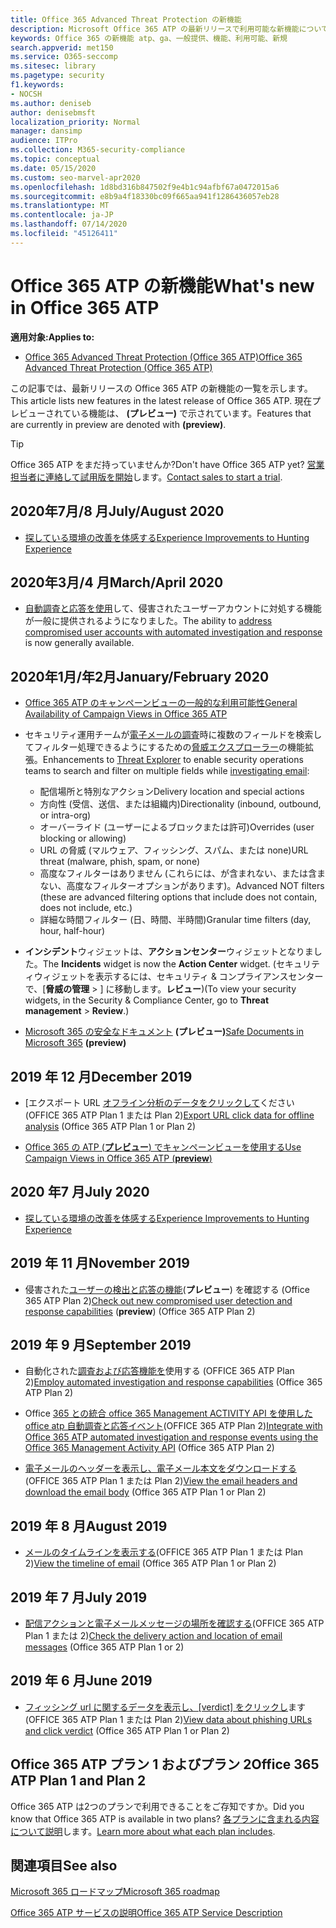 ```yaml
---
title: Office 365 Advanced Threat Protection の新機能
description: Microsoft Office 365 ATP の最新リリースで利用可能な新機能について説明します。
keywords: Office 365 の新機能 atp、ga、一般提供、機能、利用可能、新規
search.appverid: met150
ms.service: O365-seccomp
ms.sitesec: library
ms.pagetype: security
f1.keywords:
- NOCSH
ms.author: deniseb
author: denisebmsft
localization_priority: Normal
manager: dansimp
audience: ITPro
ms.collection: M365-security-compliance
ms.topic: conceptual
ms.date: 05/15/2020
ms.custom: seo-marvel-apr2020
ms.openlocfilehash: 1d8bd316b847502f9e4b1c94afbf67a0472015a6
ms.sourcegitcommit: e8b9a4f18330bc09f665aa941f1286436057eb28
ms.translationtype: MT
ms.contentlocale: ja-JP
ms.lasthandoff: 07/14/2020
ms.locfileid: "45126411"
---
```

# <a name="whats-new-in-office-365-atp"></a><span data-ttu-id="bf27d-104">Office 365 ATP の新機能</span><span class="sxs-lookup"><span data-stu-id="bf27d-104">What's new in Office 365 ATP</span></span>

<span data-ttu-id="bf27d-105">**適用対象:**</span><span class="sxs-lookup"><span data-stu-id="bf27d-105">**Applies to:**</span></span>

- [<span data-ttu-id="bf27d-106">Office 365 Advanced Threat Protection (Office 365 ATP)</span><span class="sxs-lookup"><span data-stu-id="bf27d-106">Office 365 Advanced Threat Protection (Office 365 ATP)</span></span>](office-365-atp.md)

<span data-ttu-id="bf27d-107">この記事では、最新リリースの Office 365 ATP の新機能の一覧を示します。</span><span class="sxs-lookup"><span data-stu-id="bf27d-107">This article lists new features in the latest release of Office 365 ATP.</span></span> <span data-ttu-id="bf27d-108">現在プレビューされている機能は、 **(プレビュー)** で示されています。</span><span class="sxs-lookup"><span data-stu-id="bf27d-108">Features that are currently in preview are denoted with **(preview)**.</span></span>

> [!TIP]
> <span data-ttu-id="bf27d-109">Office 365 ATP をまだ持っていませんか?</span><span class="sxs-lookup"><span data-stu-id="bf27d-109">Don't have Office 365 ATP yet?</span></span> <span data-ttu-id="bf27d-110">[営業担当者に連絡して試用版を開始](https://go.microsoft.com/fwlink/p/?LinkId=518644)します。</span><span class="sxs-lookup"><span data-stu-id="bf27d-110">[Contact sales to start a trial](https://go.microsoft.com/fwlink/p/?LinkId=518644).</span></span>

## <a name="julyaugust-2020"></a><span data-ttu-id="bf27d-111">2020年7月/8 月</span><span class="sxs-lookup"><span data-stu-id="bf27d-111">July/August 2020</span></span> 

- [<span data-ttu-id="bf27d-112">探している環境の改善を体感する</span><span class="sxs-lookup"><span data-stu-id="bf27d-112">Experience Improvements to Hunting Experience</span></span>](threat-explorer.md#experience-improvements-to-threat-explorer-and-real-time-detections)

## <a name="marchapril-2020"></a><span data-ttu-id="bf27d-113">2020年3月/4 月</span><span class="sxs-lookup"><span data-stu-id="bf27d-113">March/April 2020</span></span>

- <span data-ttu-id="bf27d-114">[自動調査と応答を使用](https://docs.microsoft.com/microsoft-365/security/office-365-security/address-compromised-users-quickly?view=o365-worldwide)して、侵害されたユーザーアカウントに対処する機能が一般に提供されるようになりました。</span><span class="sxs-lookup"><span data-stu-id="bf27d-114">The ability to [address compromised user accounts with automated investigation and response](https://docs.microsoft.com/microsoft-365/security/office-365-security/address-compromised-users-quickly?view=o365-worldwide) is now generally available.</span></span>

## <a name="januaryfebruary-2020"></a><span data-ttu-id="bf27d-115">2020年1月/年2月</span><span class="sxs-lookup"><span data-stu-id="bf27d-115">January/February 2020</span></span>

- [<span data-ttu-id="bf27d-116">Office 365 ATP のキャンペーンビューの一般的な利用可能性</span><span class="sxs-lookup"><span data-stu-id="bf27d-116">General Availability of Campaign Views in Office 365 ATP</span></span>](campaigns.md)
- <span data-ttu-id="bf27d-117">セキュリティ運用チームが[電子メールの調査](investigate-malicious-email-that-was-delivered.md)時に複数のフィールドを検索してフィルター処理できるようにするための[脅威エクスプローラー](threat-explorer.md)の機能拡張。</span><span class="sxs-lookup"><span data-stu-id="bf27d-117">Enhancements to [Threat Explorer](threat-explorer.md) to enable security operations teams to search and filter on multiple fields while [investigating email](investigate-malicious-email-that-was-delivered.md):</span></span>
    - <span data-ttu-id="bf27d-118">配信場所と特別なアクション</span><span class="sxs-lookup"><span data-stu-id="bf27d-118">Delivery location and special actions</span></span>
    - <span data-ttu-id="bf27d-119">方向性 (受信、送信、または組織内)</span><span class="sxs-lookup"><span data-stu-id="bf27d-119">Directionality (inbound, outbound, or intra-org)</span></span>
    - <span data-ttu-id="bf27d-120">オーバーライド (ユーザーによるブロックまたは許可)</span><span class="sxs-lookup"><span data-stu-id="bf27d-120">Overrides (user blocking or allowing)</span></span>
    - <span data-ttu-id="bf27d-121">URL の脅威 (マルウェア、フィッシング、スパム、または none)</span><span class="sxs-lookup"><span data-stu-id="bf27d-121">URL threat (malware, phish, spam, or none)</span></span>
    - <span data-ttu-id="bf27d-122">高度なフィルターはありません (これらには、が含まれない、または含まない、高度なフィルターオプションがあります)。</span><span class="sxs-lookup"><span data-stu-id="bf27d-122">Advanced NOT filters (these are advanced filtering options that include does not contain, does not include, etc.)</span></span>
    - <span data-ttu-id="bf27d-123">詳細な時間フィルター (日、時間、半時間)</span><span class="sxs-lookup"><span data-stu-id="bf27d-123">Granular time filters (day, hour, half-hour)</span></span> 

- <span data-ttu-id="bf27d-124">**インシデント**ウィジェットは、**アクションセンター**ウィジェットとなりました。</span><span class="sxs-lookup"><span data-stu-id="bf27d-124">The **Incidents** widget is now the **Action Center** widget.</span></span> <span data-ttu-id="bf27d-125">(セキュリティウィジェットを表示するには、セキュリティ & コンプライアンスセンターで、[**脅威の管理**  >  ] に移動します。**レビュー**)</span><span class="sxs-lookup"><span data-stu-id="bf27d-125">(To view your security widgets, in the Security & Compliance Center, go to **Threat management** > **Review**.)</span></span>

- <span data-ttu-id="bf27d-126">[Microsoft 365 の安全なドキュメント](https://docs.microsoft.com/microsoft-365/security/office-365-security/safe-docs) **(プレビュー)**</span><span class="sxs-lookup"><span data-stu-id="bf27d-126">[Safe Documents in Microsoft 365](https://docs.microsoft.com/microsoft-365/security/office-365-security/safe-docs) **(preview)**</span></span>

## <a name="december-2019"></a><span data-ttu-id="bf27d-127">2019 年 12 月</span><span class="sxs-lookup"><span data-stu-id="bf27d-127">December 2019</span></span>

- <span data-ttu-id="bf27d-128">[エクスポート URL [オフライン分析のデータをクリックして](threat-explorer.md#new-features-in-threat-explorer-and-real-time-detections)ください (OFFICE 365 ATP Plan 1 または Plan 2)</span><span class="sxs-lookup"><span data-stu-id="bf27d-128">[Export URL click data for offline analysis](threat-explorer.md#new-features-in-threat-explorer-and-real-time-detections) (Office 365 ATP Plan 1 or Plan 2)</span></span>

- [<span data-ttu-id="bf27d-129">Office 365 の ATP (**プレビュー**) でキャンペーンビューを使用する</span><span class="sxs-lookup"><span data-stu-id="bf27d-129">Use Campaign Views in Office 365 ATP (**preview**)</span></span>](campaigns.md)

## <a name="july-2020"></a><span data-ttu-id="bf27d-130">2020 年7 月</span><span class="sxs-lookup"><span data-stu-id="bf27d-130">July 2020</span></span> 
 
- [<span data-ttu-id="bf27d-131">探している環境の改善を体感する</span><span class="sxs-lookup"><span data-stu-id="bf27d-131">Experience Improvements to Hunting Experience</span></span>](threat-explorer.md#experience-improvements-to-threat-explorer-and-real-time-detections)


## <a name="november-2019"></a><span data-ttu-id="bf27d-132">2019 年 11 月</span><span class="sxs-lookup"><span data-stu-id="bf27d-132">November 2019</span></span>

- <span data-ttu-id="bf27d-133">侵害された[ユーザーの検出と応答の機能](address-compromised-users-quickly.md)(**プレビュー**) を確認する (Office 365 ATP Plan 2)</span><span class="sxs-lookup"><span data-stu-id="bf27d-133">[Check out new compromised user detection and response capabilities](address-compromised-users-quickly.md) (**preview**) (Office 365 ATP Plan 2)</span></span>

## <a name="september-2019"></a><span data-ttu-id="bf27d-134">2019 年 9 月</span><span class="sxs-lookup"><span data-stu-id="bf27d-134">September 2019</span></span>

- <span data-ttu-id="bf27d-135">自動化された[調査および応答機能を](automated-investigation-response-office.md)使用する (OFFICE 365 ATP Plan 2)</span><span class="sxs-lookup"><span data-stu-id="bf27d-135">[Employ automated investigation and response capabilities](automated-investigation-response-office.md) (Office 365 ATP Plan 2)</span></span>

- <span data-ttu-id="bf27d-136">Office [365 との統合 office 365 Management ACTIVITY API を使用した office atp 自動調査と応答イベント](https://docs.microsoft.com/office/office-365-management-api/office-365-management-activity-api-schema#office-365-advanced-threat-protection-and-threat-investigation-and-response-schema)(OFFICE 365 ATP Plan 2)</span><span class="sxs-lookup"><span data-stu-id="bf27d-136">[Integrate with Office 365 ATP automated investigation and response events using the Office 365 Management Activity API](https://docs.microsoft.com/office/office-365-management-api/office-365-management-activity-api-schema#office-365-advanced-threat-protection-and-threat-investigation-and-response-schema) (Office 365 ATP Plan 2)</span></span>

- <span data-ttu-id="bf27d-137">[電子メールのヘッダーを表示し、電子メール本文をダウンロードする](investigate-malicious-email-that-was-delivered.md)(OFFICE 365 ATP Plan 1 または Plan 2)</span><span class="sxs-lookup"><span data-stu-id="bf27d-137">[View the email headers and download the email body](investigate-malicious-email-that-was-delivered.md) (Office 365 ATP Plan 1 or Plan 2)</span></span>

## <a name="august-2019"></a><span data-ttu-id="bf27d-138">2019 年 8 月</span><span class="sxs-lookup"><span data-stu-id="bf27d-138">August 2019</span></span>

- <span data-ttu-id="bf27d-139">[メールのタイムラインを表示する](investigate-malicious-email-that-was-delivered.md#view-the-timeline-of-your-email)(OFFICE 365 ATP Plan 1 または Plan 2)</span><span class="sxs-lookup"><span data-stu-id="bf27d-139">[View the timeline of email](investigate-malicious-email-that-was-delivered.md#view-the-timeline-of-your-email) (Office 365 ATP Plan 1 or Plan 2)</span></span>

## <a name="july-2019"></a><span data-ttu-id="bf27d-140">2019 年 7 月</span><span class="sxs-lookup"><span data-stu-id="bf27d-140">July 2019</span></span>

- <span data-ttu-id="bf27d-141">[配信アクションと電子メールメッセージの場所を確認する](investigate-malicious-email-that-was-delivered.md#check-the-delivery-action-and-location)(OFFICE 365 ATP Plan 1 または 2)</span><span class="sxs-lookup"><span data-stu-id="bf27d-141">[Check the delivery action and location of email messages](investigate-malicious-email-that-was-delivered.md#check-the-delivery-action-and-location) (Office 365 ATP Plan 1 or 2)</span></span>

## <a name="june-2019"></a><span data-ttu-id="bf27d-142">2019 年 6 月</span><span class="sxs-lookup"><span data-stu-id="bf27d-142">June 2019</span></span>

- <span data-ttu-id="bf27d-143">[フィッシング url に関するデータを表示し、[verdict] をクリックし](threat-explorer.md#view-data-about-phishing-urls-and-click-verdict)ます (OFFICE 365 ATP Plan 1 または Plan 2)</span><span class="sxs-lookup"><span data-stu-id="bf27d-143">[View data about phishing URLs and click verdict](threat-explorer.md#view-data-about-phishing-urls-and-click-verdict) (Office 365 ATP Plan 1 or Plan 2)</span></span>

## <a name="office-365-atp-plan-1-and-plan-2"></a><span data-ttu-id="bf27d-144">Office 365 ATP プラン 1 およびプラン 2</span><span class="sxs-lookup"><span data-stu-id="bf27d-144">Office 365 ATP Plan 1 and Plan 2</span></span>

<span data-ttu-id="bf27d-145">Office 365 ATP は2つのプランで利用できることをご存知ですか。</span><span class="sxs-lookup"><span data-stu-id="bf27d-145">Did you know that Office 365 ATP is available in two plans?</span></span> <span data-ttu-id="bf27d-146">[各プランに含まれる内容について説明](office-365-atp.md#office-365-atp-plan-1-and-plan-2)します。</span><span class="sxs-lookup"><span data-stu-id="bf27d-146">[Learn more about what each plan includes](office-365-atp.md#office-365-atp-plan-1-and-plan-2).</span></span>

## <a name="see-also"></a><span data-ttu-id="bf27d-147">関連項目</span><span class="sxs-lookup"><span data-stu-id="bf27d-147">See also</span></span>

[<span data-ttu-id="bf27d-148">Microsoft 365 ロードマップ</span><span class="sxs-lookup"><span data-stu-id="bf27d-148">Microsoft 365 roadmap</span></span>](https://www.microsoft.com/microsoft-365/roadmap)

[<span data-ttu-id="bf27d-149">Office 365 ATP サービスの説明</span><span class="sxs-lookup"><span data-stu-id="bf27d-149">Office 365 ATP Service Description</span></span>](https://docs.microsoft.com/office365/servicedescriptions/office-365-advanced-threat-protection-service-description)


